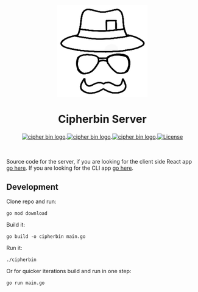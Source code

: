 <div align="center">
  <img src="cipher_bin_logo_black.png" alt="cipher bin logo" />
  <h1 align="center">Cipherbin Server</h1>
  <a href="https://goreportcard.com/report/github.com/bradford-hamilton/cipher-bin-server">
    <img src="https://goreportcard.com/badge/github.com/bradford-hamilton/cipher-bin-server" alt="cipher bin logo" align="center" />
  </a>
  <a href="https://godoc.org/github.com/bradford-hamilton/cipher-bin-server">
    <img src="https://godoc.org/github.com/bradford-hamilton/cipher-bin-server?status.svg" alt="cipher bin logo" align="center" />
  </a>
  <a href="https://golang.org/dl">
    <img src="https://img.shields.io/badge/go-1.13.4-9cf.svg" alt="cipher bin logo" align="center" />
  </a>
  <a href="https://github.com/bradford-hamilton/cipher-bin-server/blob/master/LICENSE">
    <img src="https://img.shields.io/badge/license-MIT-blue.svg" alt="License" align="center">
  </a>
</div>
<br />
<br />

Source code for the server, if you are looking for the client side React app [go here](https://github.com/bradford-hamilton/cipher-bin-client). If you are looking for the CLI app [go here](https://github.com/bradford-hamilton/cipher-bin-cli).

## Development
Clone repo and run:
```
go mod download
```

Build it:
```
go build -o cipherbin main.go
```

Run it:
```
./cipherbin
```

Or for quicker iterations build and run in one step:
```
go run main.go
```

